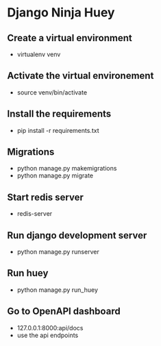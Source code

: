 # Django Ninja Huey 

## Create a virtual environment
- virtualenv venv

## Activate the virtual environement
- source venv/bin/activate

## Install the requirements
- pip install -r requirements.txt

## Migrations
- python manage.py makemigrations
- python manage.py migrate

## Start redis server
- redis-server

## Run django development server
- python manage.py runserver

## Run huey
- python manage.py run_huey

## Go to OpenAPI dashboard
- 127.0.0.1:8000:api/docs
- use the api endpoints

